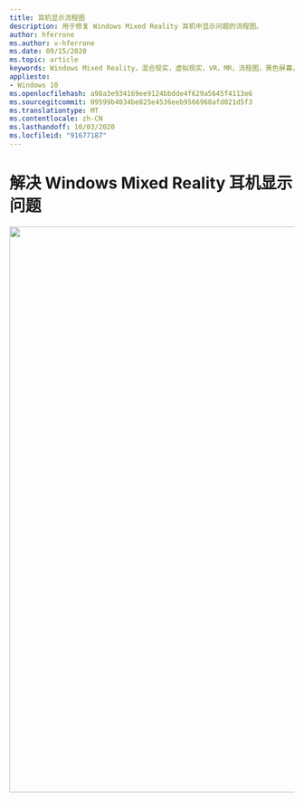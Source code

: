 ```yaml
---
title: 耳机显示流程图
description: 用于修复 Windows Mixed Reality 耳机中显示问题的流程图。
author: hferrone
ms.author: v-hferrone
ms.date: 09/15/2020
ms.topic: article
keywords: Windows Mixed Reality，混合现实，虚拟现实，VR，MR，流程图，黑色屏幕，显示器，显示电缆
appliesto:
- Windows 10
ms.openlocfilehash: a98a3e934169ee9124bbdde4f629a5645f4113e6
ms.sourcegitcommit: 09599b4034be825e4536eeb9566968afd021d5f3
ms.translationtype: MT
ms.contentlocale: zh-CN
ms.lasthandoff: 10/03/2020
ms.locfileid: "91677187"
---
```

# <a name="resolving-windows-mixed-reality-headset-display-problems"></a>解决 Windows Mixed Reality 耳机显示问题

<img src="images/Flowchart_BlackscreenV2.png" width="1000">
